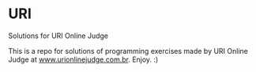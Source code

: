 # URI
Solutions for URI Online Judge

This is a repo for solutions of programming exercises made by URI Online Judge at www.urionlinejudge.com.br.
Enjoy. :)
